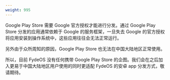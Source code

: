 ```yaml
---
weight: 995
---
```

Google Play Store 需要 Google 官方授权才能进行分发。通过 Google Play Store 分发的应用通常依赖于 Google 的服务框架，一旦失去 Google 的官方授权将应用安装到操作系统中，这些应用往往会无法正常运行。

另外由于众所周知的原因，Google Play Store 也无法在中国大陆地区正常使用。

所以，目前 FydeOS 没有任何携带 Google Play Store 的企图。我们会在之后加入更易于中国大陆地区用户使用的同时更适配 FydeOS 的安卓 app 分发方式，敬请期待。